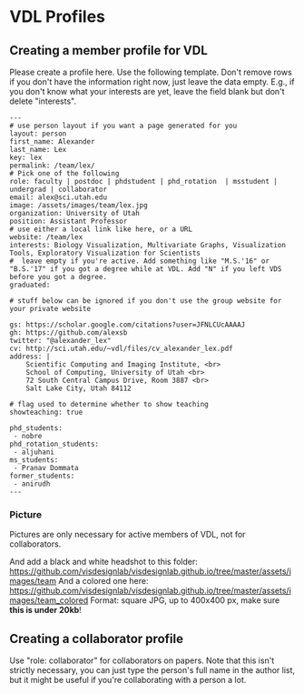 # VDL Profiles

## Creating a member profile for VDL

Please create a profile here. Use the following template. Don't remove rows if you don't have the information right now, just leave the data empty. E.g., if you don't know what your interests are yet, leave the field blank but don't delete "interests".

```
---
# use person layout if you want a page generated for you
layout: person
first_name: Alexander
last_name: Lex
key: lex
permalink: /team/lex/
# Pick one of the following
role: faculty | postdoc | phdstudent | phd_rotation  | msstudent | undergrad | collaborator
email: alex@sci.utah.edu
image: /assets/images/team/lex.jpg
organization: University of Utah
position: Assistant Professor
# use either a local link like here, or a URL
website: /team/lex 
interests: Biology Visualization, Multivariate Graphs, Visualization Tools, Exploratory Visualization for Scientists
#  leave empty if you're active. Add something like "M.S.'16" or "B.S.'17" if you got a degree while at VDL. Add "N" if you left VDS before you got a degree.
graduated: 

# stuff below can be ignored if you don't use the group website for your private website

gs: https://scholar.google.com/citations?user=JFNLCUcAAAAJ
gh: https://github.com/alexsb
twitter: "@alexander_lex"
cv: http://sci.utah.edu/~vdl/files/cv_alexander_lex.pdf
address: |
    Scientific Computing and Imaging Institute, <br>
    School of Computing, University of Utah <br>
    72 South Central Campus Drive, Room 3887 <br>
    Salt Lake City, Utah 84112
    
# flag used to determine whether to show teaching   
showteaching: true
 
phd_students: 
 - nobre
phd_rotation_students:
 - aljuhani
ms_students:
 - Pranav Dommata
former_students:
 - anirudh
---
```

### Picture

Pictures are only necessary for active members of VDL, not for collaborators.

And add a black and white headshot to this folder: 
https://github.com/visdesignlab/visdesignlab.github.io/tree/master/assets/images/team
And a colored one here: 
https://github.com/visdesignlab/visdesignlab.github.io/tree/master/assets/images/team_colored
Format: square JPG, up to 400x400 px, make sure **this is under 20kb**!


## Creating a collaborator profile 

Use "role: collaborator" for collaborators on papers. Note that this isn't strictly necessary, you can just type the person's full name in the author list, but it might be useful if you're collaborating with a person a lot.

